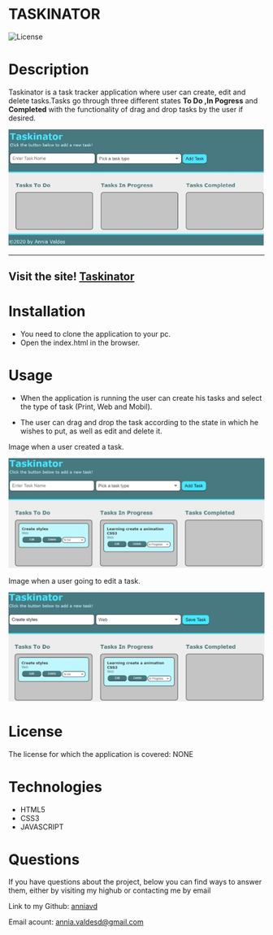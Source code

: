 # TASKINATOR


![License](https://img.shields.io/badge/License-NONE-grenn.svg)
  

# Description


Taskinator is a task tracker application where user can create, edit and delete tasks.Tasks go through three different states **To Do ,In Pogress** and **Completed** with the functionality of drag and drop tasks by the user if desired.
  
  ![screenshot for home page](/assets/images/homepage.jpg)

  _____________________________________________________________________

 ## Visit the site! [Taskinator](https://anniavd.github.io/taskinator/)
  
# Installation
 - You need to clone the application to your pc.
- Open the index.html in the browser.


# Usage
 - When the application is running the user can create his tasks and select the type of task (Print, Web and Mobil).

- The user can drag and drop the task according to the state in which he wishes to put, as well as edit and delete it.

Image when a user created a task.

 ![screenshot the task](/assets/images/task.jpg)

 Image when a user going to edit a task.
 
  ![Homepage have a red botton for generator password](/assets/images/edit-task.jpg)

# License
The license for which the application is covered:
NONE 

# Technologies 
 - HTML5
 - CSS3
- JAVASCRIPT




# Questions

  If you have questions about the project, below you can find ways to answer them, either by visiting my highub or contacting me by email
  
  Link to my Github: [anniavd](https://github.com/anniavd)

  
  Email acount: [annia.valdesd@gmail.com](mailto:annia.valdesd@gmail.com)
    
